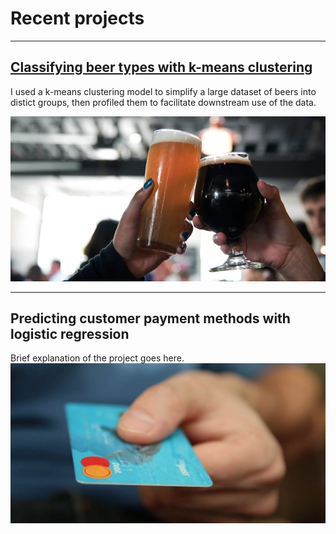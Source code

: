 # Recent projects


---


## [Classifying beer types with k-means clustering](https://github.com/MikeAspinall/MikeAspinall.github.io/blob/80cb5946d6f76652cbaef72fd0df4e9cc95110df/Beer%20clustering%20analysis.ipynb)
I used a k-means clustering model to simplify a large dataset of beers into distict groups, then profiled them to facilitate downstream use of the data.

![Payment prediction](/assets/beer_landscape.jpg)


---


## Predicting customer payment methods with logistic regression
Brief explanation of the project goes here.
![Payment prediction](/assets/payment_landscape.jpg)

